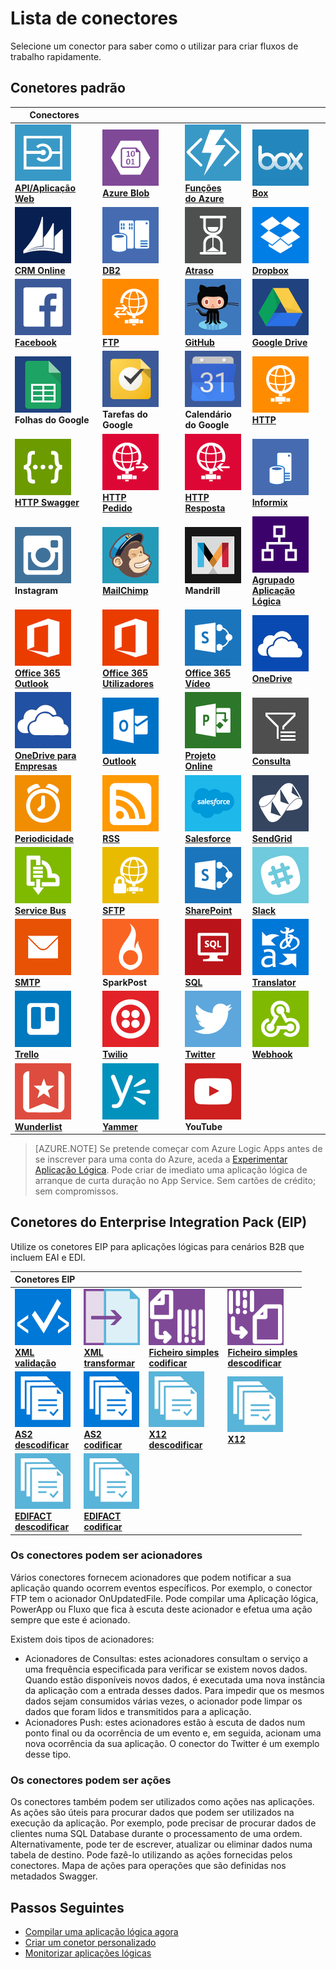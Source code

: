 <properties
    pageTitle="Lista de conectores geridos pela Microsoft para utilização em aplicações lógicas do Microsoft Azure | Serviço de Aplicações do Microsoft Azure | Microsoft Azure"
    description="Obtenha uma lista completa dos conectores geridos pela Microsoft que pode utilizar para criar Logic Apps no App Service do Azure"
    services="logic-apps"
    documentationCenter=""
    authors="MSFTMAN"
    manager="erikre"
    editor=""
    tags="connectors"/>

<tags
    ms.service="logic-apps"
    ms.workload="integration"
    ms.tgt_pltfrm="na"
    ms.devlang="na"
    ms.topic="get-started-article"
    ms.date="09/20/2016"
    ms.author="deonhe"/>


# Lista de conectores

Selecione um conector para saber como o utilizar para criar fluxos de trabalho rapidamente.

## Conetores padrão

|Conectores||||
|-----------|-----------|-----------|-----------|
|[![Ícone da API][API/Web-Appicon]<br/>**API/Aplicação Web**][API/Web-Appdoc]|[![Ícone da API][Azure-Blobicon]<br/>**Azure Blob**][Azure-Blobdoc]|[![Ícone da API][Azure~Functionsicon]<br/>**Funções<br/>do Azure**][Azure~Functionsdoc]|[![Ícone da API][Boxicon]<br/>**Box**][Boxdoc]|
|[![Ícone da API][CRM-Onlineicon]<br/>**CRM Online**][CRM-Onlinedoc]|[![API Icon][DB2icon]<br/>**DB2**][db2doc]|[![Ícone da API][Delayicon]<br/>**Atraso**][Delaydoc]|[![Ícone da API][Dropboxicon]<br/>**Dropbox**][Dropboxdoc]|
|[![Ícone da API][Facebookicon]<br/>**Facebook**][Facebookdoc]|[![Ícone da API][FTPicon]<br/>**FTP**][FTPdoc]|[![Ícone da API][GitHubicon]<br/>**GitHub**][GitHubdoc]|[![Ícone da API][Google-Driveicon]<br/>**Google Drive**][Google-Drivedoc]|
|![Ícone de API][Google-Sheetsicon]<br/>**Folhas do Google**|![Ícone de API][Google-Tasksicon]<br/>**Tarefas do Google**|![Ícone de API][Google~Calendaricon]<br/>**Calendário<br/>do Google**|[![Ícone da API][HTTPicon]<br/>**HTTP**][HTTPdoc]|
|[![Ícone da API][HTTP-Swaggericon]<br/>**HTTP Swagger**][HTTP-Swaggerdoc]|[![Ícone da API][HTTP~Requesticon]<br/>**HTTP<br/>Pedido**][HTTP~Requestdoc]|[![Ícone da API][HTTP~Responseicon]<br/>**HTTP<br/>Resposta**][HTTP~Responsedoc]|[![API Icon][Informixicon]<br/>**Informix**][informixdoc]|
|![Ícone de API][Instagramicon]<br/>**Instagram**|[![Ícone da API][MailChimpicon]<br/>**MailChimp**][MailChimpdoc]|![Ícone de API][Mandrillicon]<br/>**Mandrill**|[![Ícone da API][Nested~Logic-Appicon]<br/>**Agrupado<br/>Aplicação Lógica**][Nested~Logic-Appdoc]|
|[![Ícone da API][Office-365~Outlookicon]<br/>**Office 365<br/>Outlook**][Office-365~Outlookdoc]|[![Ícone da API][Office-365~Usersicon]<br/>**Office 365<br/>Utilizadores**][Office-365~Usersdoc]|[![Ícone da API][Office-365~Videoicon]<br/>**Office 365<br/>Vídeo**][Office-365~Videodoc]|[![Ícone da API][OneDriveicon]<br/>**OneDrive**][OneDrivedoc]|
|[![Ícone da API][OneDrive-for~Businessicon]<br/>**OneDrive para<br/>Empresas**][OneDrive-for~Businessdoc]|[![Ícone da API][Outlookicon]<br/>**Outlook**][Outlookdoc]|[![Ícone da API][Project-Onlineicon]<br/>**Projeto Online**][Project-Onlinedoc]|[![Ícone da API][Queryicon]<br/>**Consulta**][Querydoc]|
|[![Ícone da API][Recurrenceicon]<br/>**Periodicidade**][Recurrencedoc]|[![Ícone da API][RSSicon]<br/>**RSS**][RSSdoc]|[![Ícone da API][Salesforceicon]<br/>**Salesforce**][Salesforcedoc]|[![Ícone da API][SendGridicon]<br/>**SendGrid**][SendGriddoc]|
|[![Ícone da API][Service-Busicon]<br/>**Service Bus**][Service-Busdoc]|[![Ícone da API][SFTPicon]<br/>**SFTP**][SFTPdoc]|[![Ícone da API][SharePointicon]<br/>**SharePoint**][SharePointdoc]|[![Ícone da API][Slackicon]<br/>**Slack**][Slackdoc]|
|[![Ícone da API][SMTPicon]<br/>**SMTP**][SMTPdoc]|![Ícone de API][SparkPosticon]<br/>**SparkPost**|[![Ícone da API][SQLicon]<br/>**SQL**][SQLdoc]|[![Ícone da API][Translatoricon]<br/>**Translator**][Translatordoc]|
|[![Ícone da API][Trelloicon]<br/>**Trello**][Trellodoc]|[![Ícone da API][Twilioicon]<br/>**Twilio**][Twiliodoc]|[![Ícone da API][Twittericon]<br/>**Twitter**][Twitterdoc]|[![Ícone da API][Webhookicon]<br/>**Webhook**][Webhookdoc]|
|[![Ícone da API][Wunderlisticon]<br/>**Wunderlist**][Wunderlistdoc]|[![Ícone da API][Yammericon]<br/>**Yammer**][Yammerdoc]|![Ícone de API][YouTubeicon]<br/>**YouTube**||

> [AZURE.NOTE] Se pretende começar com Azure Logic Apps antes de se inscrever para uma conta do Azure, aceda a [Experimentar Aplicação Lógica](https://tryappservice.azure.com/?appservice=logic). Pode criar de imediato uma aplicação lógica de arranque de curta duração no App Service. Sem cartões de crédito; sem compromissos.

## Conetores do Enterprise Integration Pack (EIP)
Utilize os conetores EIP para aplicações lógicas para cenários B2B que incluem EAI e EDI.  
 
|Conetores EIP ||||
|-----------|-----------|-----------|-----------|
|[![Ícone da API][xmlvalidateicon]<br/>**XML <br/>validação**][xmlvalidatedoc]|[![Ícone da API][xmltransformicon]<br/>**XML<br/> transformar**][xmltransformdoc]|[![Ícone da API][flatfileicon]<br/>**Ficheiro simples</br>codificar**][flatfiledoc]|[![Ícone da API][flatfiledecodeicon]<br/>**Ficheiro simples</br>descodificar**][flatfiledecodedoc]|
|[![Ícone da API][as2icon]<br/>**AS2</br>descodificar**][as2decode]|[![Ícone da API][as2icon]<br/>**AS2</br>codificar**][as2encode]|[![Ícone da API][x12icon]<br/>**X12</br>descodificar**][x12decode]|[![Ícone da API][x12icon]<br/>**X12</br>**][x12encode]|
|[![Ícone da API][x12icon]<br/>**EDIFACT</br>descodificar**][EDIFACTdecode]|[![Ícone da API][x12icon]<br/>**EDIFACT</br>codificar**][EDIFACTencode]||||

<!-- TODO: Add Functions, App Service, and Nested Workflow Icons -->
### Os conectores podem ser acionadores
Vários conectores fornecem acionadores que podem notificar a sua aplicação quando ocorrem eventos específicos. Por exemplo, o conector FTP tem o acionador OnUpdatedFile. Pode compilar uma Aplicação lógica, PowerApp ou Fluxo que fica à escuta deste acionador e efetua uma ação sempre que este é acionado.

Existem dois tipos de acionadores:  

* Acionadores de Consultas: estes acionadores consultam o serviço a uma frequência especificada para verificar se existem novos dados. Quando estão disponíveis novos dados, é executada uma nova instância da aplicação com a entrada desses dados. Para impedir que os mesmos dados sejam consumidos várias vezes, o acionador pode limpar os dados que foram lidos e transmitidos para a aplicação.
* Acionadores Push: estes acionadores estão à escuta de dados num ponto final ou da ocorrência de um evento e, em seguida, acionam uma nova ocorrência da sua aplicação. O conector do Twitter é um exemplo desse tipo.

### Os conectores podem ser ações
Os conectores também podem ser utilizados como ações nas aplicações. As ações são úteis para procurar dados que podem ser utilizados na execução da aplicação. Por exemplo, pode precisar de procurar dados de clientes numa SQL Database durante o processamento de uma ordem. Alternativamente, pode ter de escrever, atualizar ou eliminar dados numa tabela de destino. Pode fazê-lo utilizando as ações fornecidas pelos conectores. Mapa de ações para operações que são definidas nos metadados Swagger.

## Passos Seguintes

- [Compilar uma aplicação lógica agora](../app-service-logic/app-service-logic-create-a-logic-app.md)  
- [Criar um conetor personalizado](../app-service-logic/app-service-logic-create-api-app.md)
- [Monitorizar aplicações lógicas](../app-service-logic/app-service-logic-monitor-your-logic-apps.md)

<!--Connectors Documentation-->
[azure-blobdoc]: ./connectors-create-api-azureblobstorage.md "Ligue-se ao blob do Azure para gerir ficheiros no contentor de blob."
[boxDoc]: ./connectors-create-api-box.md "Liga-se ao Box e pode carregar, obter, eliminar, listar tarefas de ficheiros e muito mais."
[crm-onlinedoc]: ./connectors-create-api-crmonline.md "Ligue-se ao Dynamics CRM Online e faça mais com os seus dados CRM Online."
[db2doc]: ./connectors-create-api-db2.md "Ligue ao IBM DB2 na nuvem ou no local para atualizar uma linha, obter uma tabela e muito mais."
[dropboxdoc]: ./connectors-create-api-dropbox.md "Ligue-se ao Dropbox para obter, eliminar, listar tarefas de ficheiros e muito mais."
[facebookdoc]: ./connectors-create-api-facebook.md "Ligue-se ao Facebook para publicar numa linha cronológica, obter o feed de uma página e muito mais."
[ftpdoc]: ./connectors-create-api-ftp.md "Liga-se a um servidor FTP/FTPS e realize diferentes tarefas FTP, incluindo carregar, obter, eliminar ficheiros e muito mais."
[google-drivedoc]: ./connectors-create-api-googledrive.md "Ligue-se ao GoogleDrive e interaja com os seus dados."
[informixdoc]: ./connectors-create-api-informix.md "Ligue ao Informix na nuvem ou no local para ler uma linha, listar uma tabela e muito mais."
[translatordoc]: ./connectors-create-api-microsofttranslator.md
[office-365~outlookdoc]: ./connectors-create-api-office365-outlook.md "O Conetor do Office 365 pode enviar e receber e-mails, gerir o calendário e os contactos com a conta do Office 365."
[office-365~usersdoc]: ./connectors-create-api-office365-users.md
[office-365~videodoc]: ./connectors-create-api-office365-video.md
[onedrivedoc]: ./connectors-create-api-onedrive.md "Liga-se ao seu Microsoft OneDrive e carrega, elimina, lista ficheiros e muito mais."
[onedrive-for~businessdoc]: ./connectors-create-api-onedriveforbusiness.md "Liga-se ao seu Microsoft OneDrive empresarial e carrega, elimina, lista ficheiros e muito mais."
[outlookdoc]: ./connectors-create-api-outlook.md "Ligue-se à sua caixa de correio do Outlook e aceda ao e-mail, entre outros."
[project-onlinedoc]: ./connectors-create-api-projectonline.md "Liga-se ao Microsoft Project Online."
[rssdoc]: ./connectors-create-api-rss.md "O conector RSS permite que os utilizadores publiquem e obtenham itens do feed. Também permite que os utilizadores acionem operações quando um novo item é publicado no feed."
[salesforcedoc]: ./connectors-create-api-salesforce.md "Ligue-se à conta Salesforce e gira contas, responsáveis, oportunidades e muito mais."
[sendgriddoc]: ./connectors-create-api-sendgrid.md "Liga-se ao Microsoft Project Online."
[service-busdoc]: ./connectors-create-api-servicebus.md "Pode enviar mensagens de Filas e Tópicos de Service Bus e receber mensagens de Filas e Subscrições de Service Bus."
[sharepointdoc]: ./connectors-create-api-sharepointonline.md "Liga-se ao SharePoint Online para gerir documentos e listar itens."
[slackdoc]: ./connectors-create-api-slack.md "Ligue-se ao Slack e publique mensagens nos canais Slack."
[sftpdoc]: ./connectors-create-api-sftp.md "Ligue-se ao SFTP para carregar, obter, eliminar ficheiros e muito mais."
[githubdoc]: ./connectors-create-api-github.md "Liga-se ao GitHub para controlar problemas."
[mailchimpdoc]: ./connectors-create-api-mailchimp.md "Enviar melhor e-mail."
[smtpdoc]: ./connectors-create-api-smtp.md "Liga-se a um servidor SMTP e pode enviar e-mails com anexos."
[sqldoc]: ./connectors-create-api-sqlazure.md "Liga-se à SQL Database do Azure. Pode criar, atualizar, obter e eliminar entradas numa tabela da SQL Database."
[trellodoc]: ./connectors-create-api-trello.md "O Trello é a forma gratuita, flexível e visual de organizar qualquer coisa com qualquer pessoa."
[twiliodoc]: ./connectors-create-api-twilio.md "Liga-se ao Twilio e pode enviar e receber mensagens, obter números disponíveis, gerir números de telefone recebidos, entre outros."
[twitterdoc]: ./connectors-create-api-twitter.md "Liga-se ao Twitter e obtém linhas cronológicas, publica tweets, entre outros."
[wunderlistdoc]: ./connectors-create-api-wunderlist.md "Mantém a sua vida sincronizada."
[yammerdoc]: ./connectors-create-api-yammer.md "Liga-se ao Yammer para publicar mensagens e receber novas mensagens."
[as2doc]: ../app-service-logic/app-service-logic-enterprise-integration-as2.md "Saiba mais sobre a integração empresarial com o AS2."
[x12doc]: ../app-service-logic/app-service-logic-enterprise-integration-x12.md "Saiba mais sobre a integração empresarial com o X12"
[flatfiledoc]: ../app-service-logic/app-service-logic-enterprise-integration-flatfile.md "Saiba mais sobre a integração empresarial com ficheiros simples."
[flatfiledecodedoc]: ../app-service-logic/app-service-logic-enterprise-integration-flatfile.md "Saiba mais sobre a integração empresarial com ficheiros simples."
[xmlvalidatedoc]: ../app-service-logic/app-service-logic-enterprise-integration-xml-validation.md "Saiba mais sobre a integração empresarial com validação XML."
[xmltransformdoc]: ../app-service-logic/app-service-logic-enterprise-integration-transform.md "Saiba mais sobre transformações de integração empresarial."
[as2decode]: ..//app-service-logic/app-service-logic-enterprise-integration-as2-decode.md "Saiba mais sobre a integração empresarial com a descodificação AS2"
[as2encode]: ..//app-service-logic/app-service-logic-enterprise-integration-as2-encode.md "Saiba mais sobre a integração empresarial com a codificação AS2"
[X12decode]: ..//app-service-logic/app-service-logic-enterprise-integration-X12-decode.md "Saiba mais sobre a integração empresarial com a descodificação X12"
[X12encode]: ..//app-service-logic/app-service-logic-enterprise-integration-X12-encode.md "Saiba mais sobre a integração empresarial com a codificação X12"
[EDIFACTdecode]: ..//app-service-logic/app-service-logic-enterprise-integration-EDIFACT-decode.md "Saiba mais sobre a integração empresarial com a descodificação EDIFACT"
[EDIFACTencode]: ..//app-service-logic/app-service-logic-enterprise-integration-EDIFACT-encode.md "Saiba mais sobre a integração empresarial com a codificação EDIFACT"
[httpdoc]: ./connectors-native-http.md "Conetor HTTP para efetuar chamadas HTTP."
[http~requestdoc]: ./connectors-native-reqres.md "Ações de pedido e resposta."
[http~responsedoc]: ./connectors-native-reqres.md "Ações de pedido e resposta."
[delaydoc]: ./connectors-native-delay.md "Saiba mais sobre a ação de atraso."
[http-swaggerdoc]: ./connectors-native-http-swagger.md "HTTP + Swagger Connector para efetuar chamadas HTTP."
[querydoc]: ./connectors-native-query.md "Ação de consulta para selecionar e filtrar matrizes."
[webhookdoc]: ./connectors-native-webhook.md "Acionador e ação do Webhook para aplicações lógicas."
[azure~functionsdoc]: ../app-service-logic/app-service-logic-azure-functions.md "integrar aplicações lógicas com Funções do Azure."
[api/web-appdoc]: ../app-service-logic/app-service-logic-custom-hosted-api.md "Integrar aplicações lógicas com Aplicações API do Serviço de Aplicações."
[nested~logic-appdoc]: ../app-service-logic/app-service-logic-http-endpoint.md "Integrar aplicações lógicas com um fluxo de trabalho aninhado."
[recurrencedoc]:  ./connectors-native-recurrence.md "Acionador de recorrência para aplicações lógicas."
[google-sheetsdoc]: ./connectors-create-api-googlesheet.md "Liga ao Folhas do Google e pode modificar folhas."
[google-tasksdoc]: ./connectors-create-api-googletasks.md "Liga às Tarefas do Google e pode gerir tarefas."
[google~calendardoc]: ./connectors-create-api-googlecalendar.md "Liga ao Calendário Google e pode gerir o calendário."
[instagramdoc]: ./connectors-create-api-instagram.md "Liga ao Instagram e pode acionar ou agir sobre eventos."
[mandrilldoc]: ./connectors-create-api-mandrill.md "Liga ao Mandrill e pode ser utilizado para comunicação."
[youtubedoc]: ./connectors-create-api-youtube.md "Liga ao YouTube e pode interagir com vídeos e canais."
[sparkpostdoc]: ./connectors-create-api-sparkpost.md "Liga ao SparkPost e pode ser utilizado para comunicação."

<!--Icon references-->
[Azure-Blobicon]: ./media/apis-list/azureblob.png
[Azure~Functionsicon]: ./media/apis-list/function.png
[Boxicon]: ./media/apis-list/box.png
[CRM-Onlineicon]: ./media/apis-list/dynamicscrmonline.png
[DB2icon]: ./media/apis-list/db2.png
[Dropboxicon]: ./media/apis-list/dropbox.png
[Facebookicon]: ./media/apis-list/facebook.png
[FTPicon]: ./media/apis-list/ftp.png
[GitHubicon]: ./media/apis-list/github.png
[Google-Driveicon]: ./media/apis-list/googledrive.png
[Google~Calendaricon]: ./media/apis-list/googlecalendar.png
[Google-Tasksicon]: ./media/apis-list/googletasks.png
[Google-Sheetsicon]: ./media/apis-list/googlesheet.png
[HTTPicon]: ./media/apis-list/http.png
[HTTP~Requesticon]: ./media/apis-list/request.png
[HTTP~Responseicon]: ./media/apis-list/response.png
[Informixicon]: ./media/apis-list/informix.png
[MailChimpicon]: ./media/apis-list/mailchimp.png
[Translatoricon]: ./media/apis-list/microsofttranslator.png
[Office-365~Outlookicon]: ./media/apis-list/office365.png
[Office-365~Usersicon]: ./media/apis-list/office365.png
[Office-365~Videoicon]: ./media/apis-list/sharepointonline.png
[OneDriveicon]: ./media/apis-list/onedrive.png
[OneDrive-for~Businessicon]: ./media/apis-list/onedriveforbusiness.png
[Outlookicon]: ./media/apis-list/outlook.png
[Project-Onlineicon]: ./media/apis-list/projectonline.png
[RSSicon]: ./media/apis-list/rss.png
[Salesforceicon]: ./media/apis-list/salesforce.png
[SendGridicon]: ./media/apis-list/sendgrid.png
[Service-Busicon]: ./media/apis-list/servicebus.png
[SFTPicon]: ./media/apis-list/sftp.png
[SharePointicon]: ./media/apis-list/sharepointonline.png
[Slackicon]: ./media/apis-list/slack.png
[SMTPicon]: ./media/apis-list/smtp.png
[SQLicon]: ./media/apis-list/sql.png
[Trelloicon]: ./media/apis-list/trello.png
[Twilioicon]: ./media/apis-list/twilio.png
[Twittericon]: ./media/apis-list/twitter.png
[Wunderlisticon]: ./media/apis-list/wunderlist.png
[Yammericon]: ./media/apis-list/yammer.png
[Mandrillicon]: ./media/apis-list/mandrill.png
[SparkPosticon]: ./media/apis-list/sparkpost.png
[Instagramicon]: ./media/apis-list/instagram.png
[YouTubeicon]: ./media/apis-list/youtube.png
[Delayicon]: ./media/apis-list/delay.png
[HTTP-Swaggericon]: ./media/apis-list/http_swagger.png
[Queryicon]: ./media/apis-list/query.png
[Webhookicon]: ./media/apis-list/webhook.png
[API/Web-Appicon]: ./media/apis-list/api.png
[Nested~Logic-Appicon]: ./media/apis-list/workflow.png
[Recurrenceicon]: ./media/apis-list/recurrence.png

<!-- EIP Icons -->
[as2icon]: ./media/apis-list/as2new.png
[x12icon]: ./media/apis-list/x12new.png
[flatfileicon]: ./media/apis-list/flatfileencoding.png
[flatfiledecodeicon]: ./media/apis-list/flatfiledecoding.png
[xmlvalidateicon]: ./media/apis-list/xmlvalidation.png
[xmltransformicon]: ./media/apis-list/xsltransform.png



<!--HONumber=Sep16_HO3-->


